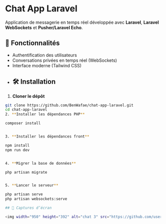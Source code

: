 # Chat App Laravel

Application de messagerie en temps réel développée avec **Laravel**, **Laravel WebSockets** et **Pusher/Laravel Echo**.
## 🚀 Fonctionnalités
- Authentification des utilisateurs
- Conversations privées en temps réel (WebSockets)
- Interface moderne (Tailwind CSS)
- ## 🛠️ Installation

1. **Cloner le dépôt**  
```bash
git clone https://github.com/BenWafae/chat-app-laravel.git
cd chat-app-laravel
2. **Installer les dépendances PHP** 

composer install


3. **Installer les dépendances front**

npm install
npm run dev


4. **Migrer la base de données** 

php artisan migrate


5. **Lancer le serveur**

php artisan serve
php artisan websockets:serve

## 📸 Captures d’écran

<img width="950" height="392" alt="chat 3" src="https://github.com/user-attachments/assets/070753db-7710-433c-a8f3-498b23179bda" />
